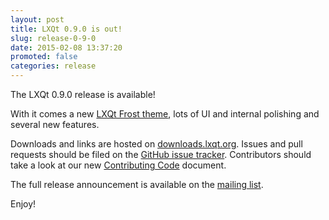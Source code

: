 ```yaml
---
layout: post
title: LXQt 0.9.0 is out!
slug: release-0-9-0
date: 2015-02-08 13:37:20
promoted: false
categories: release
---
```


The LXQt 0.9.0 release is available!

With it comes a new [LXQt Frost theme](/screenshots/frost/), lots of UI and
internal polishing and several new features.

Downloads and links are hosted on [downloads.lxqt.org](http://downloads.lxqt.org).
Issues and pull requests should be filed on the
[GitHub issue tracker](https://github.com/lxde/lxqt).
Contributors should take a look at our new
[Contributing Code](https://github.com/lxde/lxqt/wiki/Contributing-code) document.

The full release announcement is available on the
[mailing list](http://sourceforge.net/p/lxde/mailman/message/33373317/).

Enjoy!
